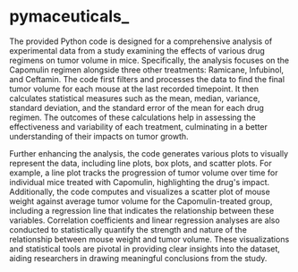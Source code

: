 # pymaceuticals_


The provided Python code is designed for a comprehensive analysis of experimental data from a study examining the effects of various drug regimens on tumor volume in mice. Specifically, the analysis focuses on the Capomulin regimen alongside three other treatments: Ramicane, Infubinol, and Ceftamin. The code first filters and processes the data to find the final tumor volume for each mouse at the last recorded timepoint. It then calculates statistical measures such as the mean, median, variance, standard deviation, and the standard error of the mean for each drug regimen. The outcomes of these calculations help in assessing the effectiveness and variability of each treatment, culminating in a better understanding of their impacts on tumor growth.

Further enhancing the analysis, the code generates various plots to visually represent the data, including line plots, box plots, and scatter plots. For example, a line plot tracks the progression of tumor volume over time for individual mice treated with Capomulin, highlighting the drug's impact. Additionally, the code computes and visualizes a scatter plot of mouse weight against average tumor volume for the Capomulin-treated group, including a regression line that indicates the relationship between these variables. Correlation coefficients and linear regression analyses are also conducted to statistically quantify the strength and nature of the relationship between mouse weight and tumor volume. These visualizations and statistical tools are pivotal in providing clear insights into the dataset, aiding researchers in drawing meaningful conclusions from the study.
